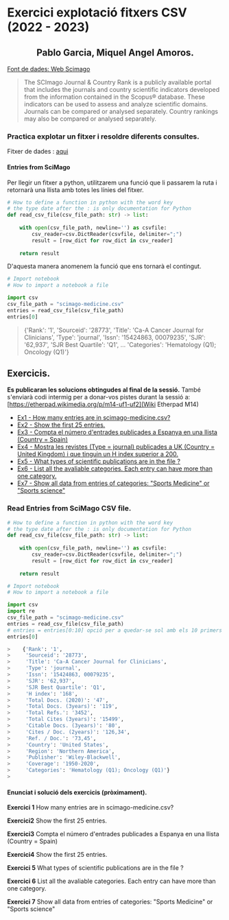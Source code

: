 #  Exercici explotació fitxers CSV (2022 - 2023)
## <center>Pablo Garcia, Miquel Angel Amoros.</center>

[Font de dades: Web Scimago ](https://www.scimagojr.com/journalrank.php?area=2700 "Web font de dades ")

> The SCImago Journal & Country Rank is a publicly available portal that includes the journals and country scientific indicators developed from the information contained in the Scopus® database. These indicators can be used to assess and analyze scientific domains. Journals can be compared or analysed separately. Country rankings may also be compared or analysed separately.


###  **Practica explotar un fitxer** i resoldre diferents consultes.

Fitxer de dades : [aqui](./scimago-medicine.csv "aqui")

#### Entries from SciMago

Per llegir un fitxer a python, utilitzarem una funció que li passarem la ruta i retornarà una llista amb totes les línies del fitxer.

```python
# How to define a function in python with the word key
# the type date after the : is only documentation for Python
def read_csv_file(csv_file_path: str) -> list:
    
    with open(csv_file_path, newline='') as csvfile:
        csv_reader=csv.DictReader(csvfile, delimiter=";")
        result = [row_dict for row_dict in csv_reader]
        
    return result
```

D'aquesta manera anomenem la funció que ens tornarà el contingut.



```python
# Import notebook
# How to import a notebook a file

import csv
csv_file_path = "scimago-medicine.csv"
entries = read_csv_file(csv_file_path)
entries[0]       
```

>    {'Rank': '1',
>    'Sourceid': '28773',
>    'Title': 'Ca-A Cancer Journal for Clinicians',
>    'Type': 'journal',
>    'Issn': '15424863, 00079235',
>    'SJR': '62,937',
>    'SJR Best Quartile': 'Q1',
>    ...
>    'Categories': 'Hematology (Q1); Oncology (Q1)'}


## Exercicis.

**Es publicaran les solucions obtingudes al final de la sessió.**
També s'enviarà codi intermig per a donar-vos pistes durant la sessió a:
[https://etherpad.wikimedia.org/p/m14-uf1-uf2](Wiki Etherpad M14)


* [Ex1 - How many entries are in scimago-medicine.csv?](#ex1)
* [Ex2 - Show the first 25 entries.](#ex2)
* [Ex3 - Compta el número d'entrades publicades a Espanya en una llista (Country = Spain)](#ex3)
* [Ex4 - Mostra les revistes (Type = journal) publicades a UK (Country = United Kingdom) i que tinguin un H index superior a 200.](#ex4)
* [Ex5 - What types of scientific publications are in the file ?](#ex5)
* [Ex6 - List all the avaliable categories. Each entry can have more than one category.](#ex6)
* [Ex7 - Show all data from entries of categories: "Sports Medicine" or "Sports science"](#ex7)


### Read Entries from SciMago CSV file.

```python
# How to define a function in python with the word key
# the type date after the : is only documentation for Python
def read_csv_file(csv_file_path: str) -> list:
    
    with open(csv_file_path, newline='') as csvfile:
        csv_reader=csv.DictReader(csvfile, delimiter=";")
        result = [row_dict for row_dict in csv_reader]
        
    return result
```


```python
# Import notebook
# How to import a notebook a file

import csv
import re
csv_file_path = "scimago-medicine.csv"
entries = read_csv_file(csv_file_path)
# entries = entries[0:10] opció per a quedar-se sol amb els 10 primers , per poder fer proves.
entries[0]
```

```python
>    {'Rank': '1',
>     'Sourceid': '28773',
>     'Title': 'Ca-A Cancer Journal for Clinicians',
>     'Type': 'journal',
>     'Issn': '15424863, 00079235',
>     'SJR': '62,937',
>     'SJR Best Quartile': 'Q1',
>     'H index': '168',
>     'Total Docs. (2020)': '47',
>     'Total Docs. (3years)': '119',
>     'Total Refs.': '3452',
>     'Total Cites (3years)': '15499',
>     'Citable Docs. (3years)': '80',
>     'Cites / Doc. (2years)': '126,34',
>     'Ref. / Doc.': '73,45',
>     'Country': 'United States',
>     'Region': 'Northern America',
>     'Publisher': 'Wiley-Blackwell',
>     'Coverage': '1950-2020',
>     'Categories': 'Hematology (Q1); Oncology (Q1)'}
>     
```

#### Enunciat i solució dels exercicis (pròximament). 

<a name="ex1"></a>
**Exercici 1** How many entries are in scimago-medicine.csv?




<a name="ex2"></a>

**Exercici2** Show the first 25 entries.




<a name="ex3"></a>

**Exercici3**
Compta el número d'entrades publicades a Espanya en una llista (Country = Spain)



<a name="ex4"></a>

**Exercici4** Show the first 25 entries.



<a name="ex5"></a>

**Exercici 5** What types of scientific publications are in the file ?



<a name="ex6"></a>

**Exercici 6**  List all the avaliable categories. Each entry can have more than one category.



<a name="ex7"></a>

**Exercici 7** Show all data from entries of categories: "Sports Medicine" or "Sports science"



